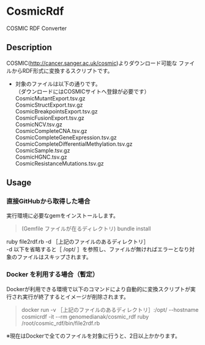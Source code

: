 # CosmicRdf

COSMIC RDF Converter

## Description
COSMIC(http://cancer.sanger.ac.uk/cosmic)よりダウンロード可能な
ファイルからRDF形式に変換するスクリプトです。

- 対象のファイルは以下の通りです。  
 （ダウンロードにはCOSMICサイトへ登録が必要です）  
  CosmicMutantExport.tsv.gz  
  CosmicStructExport.tsv.gz  
  CosmicBreakpointsExport.tsv.gz  
  CosmicFusionExport.tsv.gz  
  CosmicNCV.tsv.gz  
  CosmicCompleteCNA.tsv.gz  
  CosmicCompleteGeneExpression.tsv.gz  
  CosmicCompleteDifferentialMethylation.tsv.gz  
  CosmicSample.tsv.gz  
  CosmicHGNC.tsv.gz  
  CosmicResistanceMutations.tsv.gz  

## Usage

### 直接GitHubから取得した場合
実行環境に必要なgemをインストールします。  
> (Gemfile ファイルが在るディレクトリ) bundle install  
  
ruby file2rdf.rb -d ［上記のファイルのあるディレクトリ］  
 -d 以下を省略すると［ /opt/ ］を参照し、ファイルが無ければエラーとなり対象のファイルはスキップされます。
 
  
### Docker を利用する場合（暫定）  
  Dockerが利用できる環境で以下のコマンドにより自動的に変換スクリプトが実行され実行が終了するとイメージが削除されます。  
> docker run -v ［上記のファイルのあるディレクトリ］:/opt/ --hostname cosmicrdf -it --rm genomedianak/cosmic_rdf ruby /root/cosmic_rdf/bin/file2rdf.rb  

※現在はDockerで全てのファイルを対象に行うと、2日以上かかります。  
  
